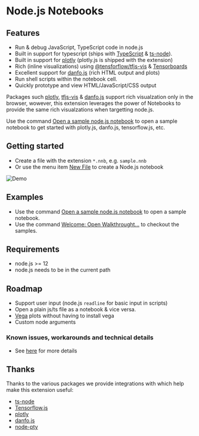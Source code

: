 # Node.js Notebooks
## Features
* Run & debug JavaScript, TypeScript code in node.js
* Built in support for typescript (ships with [TypeScript](https://www.typescriptlang.org/) & [ts-node](https://typestrong.org/ts-node/)).
* Built in support for [plotly](https://plotly.com/javascript/) (plotly.js is shipped with the extension)
* Rich (inline visualizations) using [@tensforflow/tfjs-vis](https://www.npmjs.com/package/@tensorflow/tfjs-vis) & [Tensorboards](https://www.tensorflow.org/tensorboard)
* Excellent support for [danfo.js](https://danfo.jsdata.org/) (rich HTML output and plots)
* Run shell scripts within the notebook cell.
* Quickly prototype and view HTML/JavaScript/CSS output

Packages such [plotly](https://plotly.com/javascript/), [tfjs-vis](https://www.npmjs.com/package/@tensorflow/tfjs-vis) & [danfo.js](https://danfo.jsdata.org/) support rich visualzation only in the browser,
wowever, this extension leverages the power of Notebooks to provide the same rich visualzations when targetting node.js.

Use the command [Open a sample node.js notebook](command:node.notebook.sample) to open a sample notebook to get started with plotly.js, danfo.js, tensorflow.js, etc.

## Getting started
* Create a file with the extension `*.nnb`, e.g. `sample.nnb`
* Or use the menu item [New File](command:welcome.showNewFileEntries) to create a Node.js notebook


![Demo](https://raw.githubusercontent.com/DonJayamanne/typescript-notebook/main/images/demo.gif)


## Examples
* Use the command [Open a sample node.js notebook](command:node.notebook.sample) to open a sample notebook.
* Use the command [Welcome: Open Walkthrought...](command:workbench.action.openWalkthrough) to checkout the samples.

## Requirements
* node.js >= 12
* node.js needs to be in the current path

## Roadmap
* Support user input (node.js `readline` for basic input in scripts)
* Open a plain js/ts file as a notebook & vice versa.
* [Vega](https://vega.github.io/vega/) plots without having to install vega
* Custom node arguments


### Known issues, workarounds and technical details
* See [here](https://github.com/DonJayamanne/typescript-notebook/wiki/Kernel-behaviour-(known-issues-&-workarounds)) for more details


## Thanks
Thanks to the various packages we provide integrations with which help make this extension useful:
* [ts-node](https://typestrong.org/ts-node/)
* [Tensorflow.js](https://www.tensorflow.org/js)
* [plotly](https://plotly.com/javascript/)
* [danfo.js](https://danfo.jsdata.org/)
* [node-pty](https://github.com/microsoft/node-pty)

